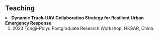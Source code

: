 <h1 id="invited-talks"></h1>
<h2 style="margin: 60px 0px 10px;">Teaching</h2>

  <li>
    <b>Dynamic Truck-UAV Collaboration Strategy for Resilient Urban Emergency Response</b>
    <ol>
      <li>2023 Tongji-Polyu Postgraduate Research Workshop, HKSAR, China.</li>
  </li>
